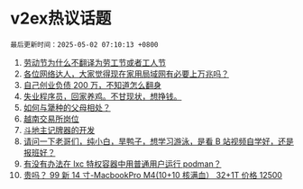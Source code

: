 # v2ex热议话题

`最后更新时间：2025-05-02 07:10:13 +0800`

1. [劳动节为什么不翻译为劳工节或者工人节](https://www.v2ex.com/t/1129260)
1. [各位网络达人，大家觉得现在家用局域网有必要上万兆吗？](https://www.v2ex.com/t/1129276)
1. [自己创业负债 200 万，不知道怎么翻身](https://www.v2ex.com/t/1129321)
1. [失业程序员，回家养鸡。不甘现状，想挣钱。](https://www.v2ex.com/t/1129301)
1. [如何与犟种的父母相处？](https://www.v2ex.com/t/1129294)
1. [越南交易所岗位](https://www.v2ex.com/t/1129269)
1. [斗地主记牌器的开发](https://www.v2ex.com/t/1129288)
1. [请问一下老哥们，纯小白，旱鸭子，想学习游泳，是看 B 站视频自学好，还是报班好？](https://www.v2ex.com/t/1129327)
1. [有没有办法在 lxc 特权容器中用普通用户运行 podman？](https://www.v2ex.com/t/1129319)
1. [贵吗？ 99 新 14 寸-MacbookPro M4(10+10 核满血）
32+1T 价格 12500](https://www.v2ex.com/t/1129282)

